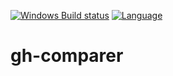 [![Windows Build status](https://ci.appveyor.com/api/projects/status/github/top1000/gh-comparer?branch=master&svg=true)](https://ci.appveyor.com/project/elv1s42/gh-comparer/branch/master)
[![Language](http://gh-toprated.info/Badges/LanguageBadge?user=toprated&repo=gh-comparer)](https://github.com/toprated/gh-toprated.info)

# gh-comparer
